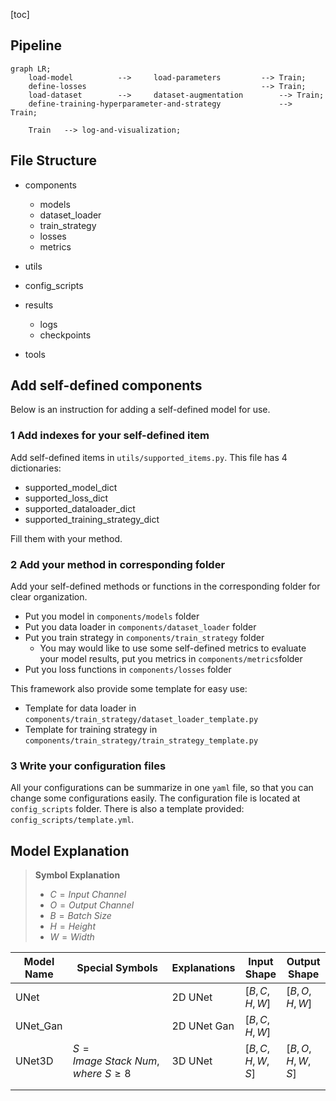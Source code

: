 [toc]

## Pipeline

```mermaid
graph LR;
    load-model			-->		load-parameters			-->	Train;
    define-losses										-->	Train;
    load-dataset 		-->		dataset-augmentation		-->	Train;
    define-training-hyperparameter-and-strategy				-->		Train;

	Train	-->	log-and-visualization;
```

## File Structure

+ components

  + models 
  + dataset_loader
  + train_strategy
  + losses
  + metrics

+ utils

+ config_scripts

+ results

  + logs
  + checkpoints 

+ tools

  

## Add self-defined components

Below is an instruction for adding a self-defined model for use.

### 1 Add indexes  for  your self-defined item

Add self-defined items in `utils/supported_items.py`. This file has 4 dictionaries:

+ supported_model_dict 
+ supported_loss_dict 
+ supported_dataloader_dict 
+ supported_training_strategy_dict 

Fill them with your method.

### 2 Add your method in corresponding folder 

Add your self-defined methods or functions in the corresponding folder for clear organization.

+ Put you model in `components/models` folder 
+ Put you data loader in `components/dataset_loader` folder 
+ Put you train strategy in `components/train_strategy` folder 
  + You may would like to use some self-defined metrics to evaluate your model results, put you metrics in `components/metrics`folder 
+ Put you loss functions in `components/losses` folder 

This framework also provide some template for easy use:

+ Template for data loader in `components/train_strategy/dataset_loader_template.py`
+ Template for training strategy in `components/train_strategy/train_strategy_template.py`

### 3 Write your configuration files 

All your configurations can be summarize in one `yaml` file, so that you can change some configurations easily. The configuration file is located at `config_scripts` folder. There is also a template provided: `config_scripts/template.yml`.

## Model Explanation

> **Symbol Explanation**
>
> + $C = Input \ Channel$
> + $O = Output \ Channel$
> + $B = Batch \ Size$
> + $H = Height$
> + $W = Width$

| Model Name | Special Symbols                             | Explanations | Input Shape       | Output Shape      |
| ---------- | ------------------------------------------- | ------------ | ----------------- | ----------------- |
| UNet       |                                             | 2D UNet      | $[B, C, H, W]$    | $[B, O, H, W]$    |
| UNet_Gan   |                                             | 2D UNet Gan  | $[B, C, H, W]$    |                   |
| UNet3D     | $S = Image \ Stack \ Num, where \  S \ge 8$ | 3D UNet      | $[B, C, H, W, S]$ | $[B, O, H, W, S]$ |
|            |                                             |              |                   |                   |
|            |                                             |              |                   |                   |

